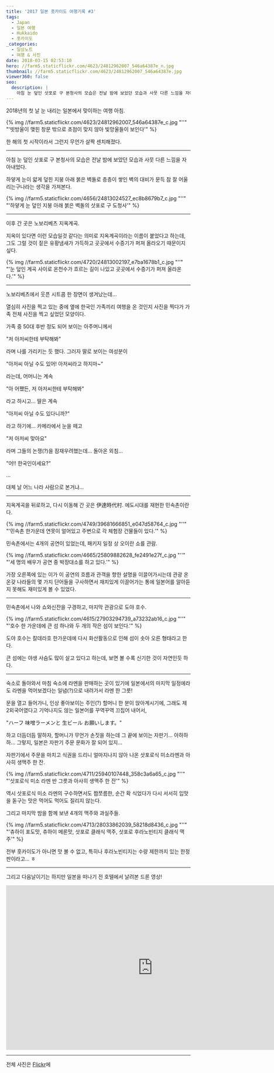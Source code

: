 ```yaml
---
title: '2017 일본 훗카이도 여행기록 ​#3'
tags:
  - Japan
  - 일본 여행
  - Hukkaido
  - 훗카이도
_categories:
  - 일상노트
  - 여행 & 사진
date: 2018-03-15 02:53:10
hero: //farm5.staticflickr.com/4623/24812962007_546a64387e_n.jpg
thumbnail: //farm5.staticflickr.com/4623/24812962007_546a64387e.jpg
viewer360: false
seo:
  description: |
    아침 눈 덮인 삿포로 구 본청사의 모습은 전날 밤에 보았던 모습과 사뭇 다른 느낌을 자아내었다.
---
```



2018년의 첫 날 눈 내리는 일본에서 맞이하는 여행 아침.

<p>
  {% img //farm5.staticflickr.com/4623/24812962007_546a64387e_c.jpg "''" "'빗방울이 맺힌 창문 밖으로 초점이 맞지 않아 빛망울들이 보인다'" %}
</p>

한 해의 첫 시작이라서 그런지 무언가 살짝 센치해졌다.

***

아침 눈 덮인 삿포로 구 본청사의 모습은 전날 밤에 보았던 모습과 사뭇 다른 느낌을 자아내었다.

하얗게 눈이 얇게 덮힌 지붕 아래 붉은 벽돌로 층층이 쌓인 벽의 대비가 문득 참 잘 어울리는구나라는 생각을 가져본다.

<p>
  {% img //farm5.staticflickr.com/4656/24813024527_ec8b8679b7_c.jpg "''" "'하얗게 눈 덮인 지붕 아래 붉은 벽돌의 삿포로 구 도청사'" %}
</p>

***

이후 간 곳은 노보리베츠 지옥계곡.

지옥이 있다면 이런 모습일것 같다는 의미로 지옥계곡이라는 이름이 붙었다고 하는데, 그도 그럴 것이 짙은 유황냄새가 가득하고
곳곳에서 수증기가 퍼져 올라오기 때문이지 싶다.

<p>
  {% img //farm5.staticflickr.com/4720/24813002197_e7ba1678b1_c.jpg "''" "'눈 덮인 계곡 사이로 온천수가 흐르는 길이 나있고 곳곳에서 수증기가 퍼져 올라온다.'" %}
</p>

***

노보리베츠에서 웃픈 시트콤 한 장면이 생겨났는데...

열심히 사진을 찍고 있는 중에 옆에 한국인 가족끼리 여행을 온 것인지 사진을 찍다가 가족 전체 사진을 찍고 싶었던 모양이다.

가족 중 50대 후반 정도 되어 보이는 아주머니께서

&quot;저 아저씨한테 부탁해봐&quot;

라며 나를 가리키는 듯 했다. 그러자 딸로 보이는 여성분이

&quot;아저씨 아닐 수도 있어! 아저씨라고 하지마~&quot;

라는데, 어머니는 계속

&quot;아 어쨌든, 저 아저씨한테 부탁해봐&quot;

라고 하시고... 딸은 계속

&quot;아저씨 아닐 수도 있다니까?&quot;

라고 하기에... 카메라에서 눈을 떼고

&quot;저 아저씨 맞아요&quot;

라며 그들의 논쟁(?)을 잠재우려했는데... 돌아온 외침...

&quot;어!! 한국인이세요?&quot;

...

대체 날 어느 나라 사람으로 본거냐...

***

지옥계곡을 뒤로하고, 다시 이동해 간 곳은 伊達時代村. 에도시대를 재현한 민속촌이란다.

<p>
  {% img //farm5.staticflickr.com/4749/39681666851_e047d58764_c.jpg "''" "'민속촌 한가운데 연못이 얼어있고 주변으로 각 체험장 건물들이 있다.'" %}
</p>

민속촌에서는 4개의 공연이 있었는데, 패키지 일정 상 오이란 쇼를 관람.

<p>
  {% img //farm5.staticflickr.com/4665/25809882628_fe2491e27f_c.jpg "''" "'세 명의 배우가 공연 중 박장대소를 하고 있다.'" %}
</p>

가장 오른쪽에 있는 이가 이 공연의 흐름과 관객을 향한 설명을 이끌어가시는데 관광 온 온갖 나라들의 몇 가지 단어들을 구사하면서
재치있게 이끌어가는 통에 일본어를 알아듣지 못해도 재미있게 볼 수 있었다.

***

민속촌에서 나와 쇼와신잔을 구경하고, 마지막 관광으로 도야 호수.

<p>
  {% img //farm5.staticflickr.com/4615/27903294739_a73232ab16_c.jpg "''" "'호수 한 가운데에 큰 섬 하나와 두 개의 작은 섬이 보인다.'" %}
</p>

도야 호수는 칼데라호 한가운데에 다시 화산활동으로 인해 섬이 솟아 오른 형태라고 한다.

큰 섬에는 야생 사슴도 많이 살고 있다고 하는데, 보면 볼 수록 신기한 것이 자연인듯 하다.

***

숙소로 돌아와서 마침 숙소에 라멘을 판매하는 곳이 있기에 일본에서의 마지막 일정에라도 라멘을 먹어보겠다는 일념(?)으로
내려가서 라멘 한 그릇!

문을 열고 들어가니, 인상 좋아보이는 주인(?) 할머니 한 분이 앉아계시기에, 그래도 제 2외국어였다고 기억나지도 않는 일본어를 꾸역꾸역
끄집어 내어서,

&quot;ハーフ 味噌ラーメンと 生ビール お願いします。&quot;

하고 더듬더듬 말하자, 할머니가 무언가 손짓을 하는데 그 끝에 보이는 자판기... 아하하하... 그렇지, 일본은 자판기 주문 문화가 잘
되어 있지...

자판기에서 주문을 마치고 식권을 드리니 얼마지나지 않아 나온 삿포로식 미소라멘과 아사히 생맥주 한 잔.

<p>
  {% img //farm5.staticflickr.com/4711/25940107448_358c3a6a65_c.jpg "''" "'삿포로식 미소 라멘 반 그릇과 아사히 생맥주 한 잔'" %}
</p>

역시 삿포로식 미소 라멘의 구수하면서도 짭쪼름한, 순간 확 식었다가 다시 서서히 입맛을 돋구는 맛은 먹어도 먹어도 질리지 않는다.

그리고 마지막 밤을 함께 보낸 4개의 맥주와 과실주들.

<p>
  {% img //farm5.staticflickr.com/4713/28033862039_58218d8436_c.jpg "''" "'츄하이 포도맛, 츄하이 메론맛, 삿포로 클래식 맥주, 삿포로 후라노빈티지 클래식 맥주'" %}
</p>

전부 훗카이도가 아니면 맛 볼 수 없고, 특히나 후라노빈티지는 수량 제한까지 있는 한정판이라고... ㅎ

***

그리고 다음날이기는 하지만 일본을 떠나기 전 호텔에서 날려본 드론 영상!

<div aria-label="아사리 클라세 호텔 부근 드론 영상">
  <iframe width="800" height="450" src="https://www.youtube.com/embed/EQDCuyDn3to" frameborder="0" allow="encrypted-media" allowfullscreen></iframe>
</div>


***

전체 사진은 [Flickr](https://www.flickr.com/photos/mulder21c/albums/72157691451696004)에